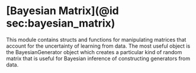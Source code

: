 # [Bayesian Matrix](@id sec:bayesian_matrix)

This module contains structs and functions for manipulating matrices that account for the uncertainty of learning from data. The most useful object is the BayesianGenerator object which creates a particular kind of random matrix that is useful for Bayesian inference of constructing generators from data. 